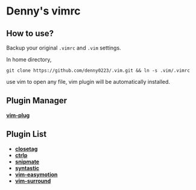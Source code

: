 Denny's vimrc
===

How to use?
---

Backup your original `.vimrc` and `.vim` settings.

In home directory,

```
git clone https://github.com/denny0223/.vim.git && ln -s .vim/.vimrc
```

use vim to open any file, vim plugin will be automatically installed.

Plugin Manager
---
[**vim-plug**](https://github.com/junegunn/vim-plug)

Plugin List
---
* [**closetag**](http://www.vim.org/scripts/script.php?script_id=13)
* [**ctrlp**](https://github.com/kien/ctrlp.vim)
* [**snipmate**](https://github.com/msanders/snipmate.vim)
* [**syntastic**](https://github.com/scrooloose/syntastic)
* [**vim-easymotion**](https://github.com/Lokaltog/vim-easymotion)
* [**vim-surround**](https://github.com/tpope/vim-surround)
